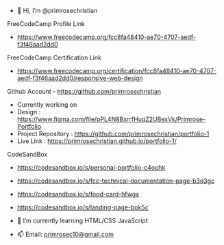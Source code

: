 - 👋 Hi, I’m @primrosechristian

FreeCodeCamp Profile Link 
- https://www.freecodecamp.org/fcc8fa48410-ae70-4707-aedf-f3f46aad2dd0

FreeCodeCamp Certification Link
- https://www.freecodecamp.org/certification/fcc8fa48410-ae70-4707-aedf-f3f46aad2dd0/responsive-web-design

Github Account - https://github.com/primrosechristian
- Currently working on 
- Design : https://www.figma.com/file/pPL4N8BxrrfHuqZ2UBexVk/Primrose-Portfolio
- Project Repository : https://github.com/primrosechristian/portfolio-1
- Live Link : https://primrosechristian.github.io/portfolio-1/

CodeSandBox
  -  https://codesandbox.io/s/personal-portfolio-c4oohk
- https://codesandbox.io/s/fcc-technical-documentation-page-b3q3gc
- https://codesandbox.io/s/food-card-hfwgx
- https://codesandbox.io/s/landing-page-bok5c

- 🌱 I’m currently learning HTML/CSS JavaScript
- 📫 Email: primrosec10@gmail.com

<!---
primrosechristian/primrosechristian is a ✨ special ✨ repository because its `README.md` (this file) appears on your GitHub profile.
You can click the Preview link to take a look at your changes.
--->
